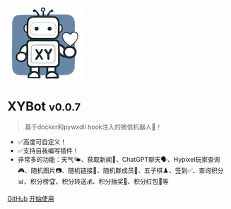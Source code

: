 ![logo](https://github.com/HenryXiaoYang/HXY_Readme_Images/blob/main/XYBot/v0.0.7/logo/xybot_logo_small.png?raw=true)

# XYBot <small>v0.0.7</small>

> 基于docker和pywxdll hook注入的微信机器人🤖️！

- ✅高度可自定义！ 
- ✅支持自我编写插件！
- 非常多的功能：天气🌤️、获取新闻📰、ChatGPT聊天🗣️、Hypixel玩家查询🎮、随机图片📷、随机链接🔗、随机群成员👥、五子棋♟️、签到✅、查询积分📊、积分榜🏆、积分转送💰、积分抽奖🎁、积分红包🧧等 

[GitHub](https://github.com/HenryXiaoYang/XYBot)
[开始使用](README.md)